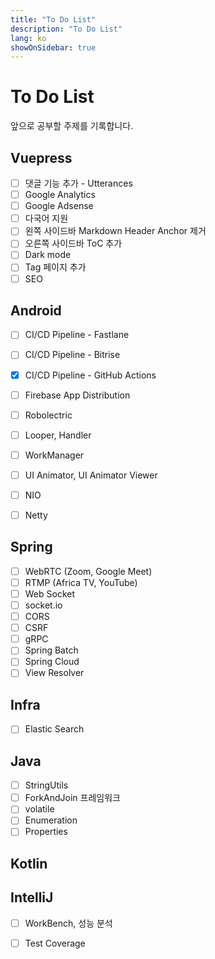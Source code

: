 ```yaml
---
title: "To Do List"
description: "To Do List"
lang: ko
showOnSidebar: true
---
```


# To Do List
앞으로 공부할 주제를 기록합니다.

## Vuepress
- [ ] 댓글 기능 추가 - Utterances
- [ ] Google Analytics
- [ ] Google Adsense
- [ ] 다국어 지원
- [ ] 왼쪽 사이드바 Markdown Header Anchor 제거
- [ ] 오른쪽 사이드바 ToC 추가 
- [ ] Dark mode
- [ ] Tag 페이지 추가
- [ ] SEO

## Android
- [ ] CI/CD Pipeline - Fastlane
- [ ] CI/CD Pipeline - Bitrise
- [x] CI/CD Pipeline - GitHub Actions
- [ ] Firebase App Distribution
- [ ] Robolectric
- [ ] Looper, Handler
- [ ] WorkManager
- [ ] UI Animator, UI Animator Viewer
- [ ] NIO
- [ ] Netty


## Spring
- [ ] WebRTC (Zoom, Google Meet)
- [ ] RTMP (Africa TV, YouTube)
- [ ] Web Socket
- [ ] socket.io 
- [ ] CORS
- [ ] CSRF
- [ ] gRPC
- [ ] Spring Batch
- [ ] Spring Cloud
- [ ] View Resolver

## Infra
- [ ] Elastic Search

## Java
- [ ] StringUtils
- [ ] ForkAndJoin 프레임워크
- [ ] volatile
- [ ] Enumeration
- [ ] Properties

## Kotlin

## IntelliJ
- [ ] WorkBench, 성능 분석
- [ ] Test Coverage


